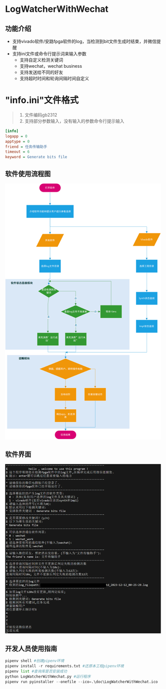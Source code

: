 # LogWatcherWithWechat

## 功能介绍

- 支持vivado软件/安路fpga软件的log，当检测到bit文件生成时结束，并微信提醒
- 支持ini文件或命令行提示词来输入参数
  - 支持自定义检测关键词
  - 支持wechat，wechat business
  - 支持发送给不同的好友
  - 支持超时时间和轮询间隔时间自定义


# "info.ini"文件格式
> 1. 文件编码gb2312
> 2. 支持部分参数输入，没有输入的参数命令行提示输入
```ini
[info]
logapp = 0	
apptype = 0 
friend = 任务传输助手
timeout = 6
keyword = Generate bits file
```

## 软件使用流程图


![image-LogWatcherWithWechat流程图](doc/LogWatcherWithWechat流程图.png)

## 软件界面

![image-app_screenshot](doc/app_screenshot.png)

## 开发人员使用指南

```python
pipenv shell #创建pipenv环境
pipenv install -r requirements.txt #还原本工程pipenv环境
pipenv list #查询库是否安装成功
python LogWatcherWithWechat.py #运行程序 
pipenv run pyinstaller --onefile --ico=.\doc\LogWatcherWithWechat.ico  LogWatcherWithWechat.py #打包成exe
```

